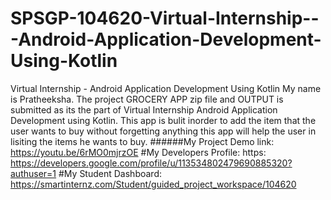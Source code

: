 # SPSGP-104620-Virtual-Internship---Android-Application-Development-Using-Kotlin
Virtual Internship - Android Application Development Using Kotlin
My name is Pratheeksha.
The project GROCERY APP zip file and OUTPUT is submitted as its the part of Virtual Internship Android Application Development using Kotlin.
This app is bulit inorder to add the item that the user wants to buy without forgetting anything this app will help the user in lisiting the items he wants to buy.
######My Project Demo link:  https://youtu.be/6rMO0mjrzOE
#My Developers Profile: https: https://developers.google.com/profile/u/113534802479690885320?authuser=1
#My Student Dashboard: https://smartinternz.com/Student/guided_project_workspace/104620
